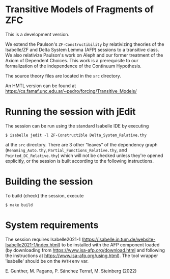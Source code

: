 Transitive Models of Fragments of ZFC
=====================================

This is a development version.

We extend the Paulson's `ZF-Constructibility` by relativizing theories
of the Isabelle/ZF and Delta System Lemma (AFP) sessions to a transitive
class. We also relativize Paulson's work on Aleph and our former
treatment of the Axiom of Dependent Choices. This work is a
prerequisite to our formalization of the independence of the
Continuum Hypothesis.

The source theory files are located in the `src` directory.

An HMTL version can be found at
https://cs.famaf.unc.edu.ar/~pedro/forcing/Transitive_Models/

Running the session with jEdit
==============================

The session can be run using the standard Isabelle IDE by
executing
```
$ isabelle jedit -l ZF-Constructible Delta_System_Relative.thy
```

at the `src` directory. There are 3 other “leaves” of
the dependency graph (`Renaming_Auto.thy`,
`Partial_Functions_Relative.thy`, and `Pointed_DC_Relative.thy`) which
will not be checked unless they're opened explicitly, or the session
is built according to the following instructions.


Building the session
====================

To build (check) the session, execute
```
$ make build
```

System requirements
===================

The session requires Isabelle2021-1 (https://isabelle.in.tum.de/website-Isabelle2021-1/index.html)
to be installed with the AFP component loaded (by downloading from
https://www.isa-afp.org/download.html and following the instructions at https://www.isa-afp.org/using.html).
The tool wrapper 'isabelle' should be on the `PATH` env var.


E. Gunther, M. Pagano, P. Sánchez Terraf, M. Steinberg (2022)
